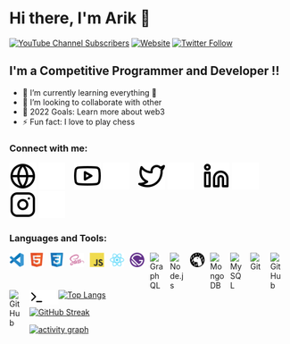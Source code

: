 # Hi there, I'm Arik 👋 

[![YouTube Channel Subscribers](https://img.shields.io/youtube/channel/subscribers/UCjzaUZJegsE-H4AZdA71c0w?logo=youtube&logoColor=red&style=for-the-badge)][youtube]
[![Website](https://img.shields.io/website?label=JsDragon&style=for-the-badge&url=https%3A%2F%2FJsDragon)](https://mdarikrayhan.github.io/JsDragon)
[![Twitter Follow](https://img.shields.io/twitter/follow/mdarikrayhan?color=1DA1F2&logo=twitter&style=for-the-badge)](https://twitter.com/intent/follow?original_referer=https%3A%2F%2Fgithub.com%2Fmdarikrayhan&screen_name=mdarikrayhan)



## I'm a Competitive Programmer and Developer !!

- 🌱 I’m currently learning everything 🤣
- 👯 I’m looking to collaborate with other
- 🥅 2022 Goals: Learn more about web3
- ⚡ Fun fact: I love to play chess

### Connect with me:

[![website](./img/globe-light.svg)](https://mdarikrayhan.github.io/JsDragon/#gh-light-mode-only)
[![website](./img/globe-dark.svg)](https://mdarikrayhan.github.io/JsDragon/#gh-dark-mode-only)
&nbsp;&nbsp;
[![website](./img/youtube-light.svg)](https://www.youtube.com/channel/UCjzaUZJegsE-H4AZdA71c0w#gh-light-mode-only)
[![website](./img/youtube-dark.svg)](https://www.youtube.com/channel/UCjzaUZJegsE-H4AZdA71c0w#gh-dark-mode-only)
&nbsp;&nbsp;
[![website](./img/twitter-light.svg)](https://twitter.com/mdarikrayhan#gh-light-mode-only)
[![website](./img/twitter-dark.svg)](https://twitter.com/mdarikrayhan#gh-dark-mode-only)
&nbsp;&nbsp;
[![website](./img/linkedin-light.svg)](https://linkedin.com/in/mdarikrayhan#gh-light-mode-only)
[![website](./img/linkedin-dark.svg)](https://linkedin.com/in/mdarikrayhan#gh-dark-mode-only)
&nbsp;&nbsp;
[![website](./img/instagram-light.svg)](https://instagram.com/mdarikrayhan#gh-light-mode-only)
[![website](./img/instagram-dark.svg)](https://instagram.com/mdarikrayhan#gh-dark-mode-only)

### Languages and Tools:

[<img align="left" alt="Visual Studio Code" width="26px" src="./img/vscode-original.svg" style="padding-right:10px;" />][webdevplaylist]
[<img align="left" alt="HTML5" width="26px" src="./img/html5-original.svg" style="padding-right:10px;" />][webdevplaylist]
[<img align="left" alt="CSS3" width="26px" src="./img/css3-original.svg" style="padding-right:10px;" />][cssplaylist]
[<img align="left" alt="Sass" width="26px" src="./img/sass-original.svg" style="padding-right:10px;" />][cssplaylist]
[<img align="left" alt="JavaScript" width="26px" src="./img/javascript-original.svg" style="padding-right:10px;" />][jsplaylist]
[<img align="left" alt="React" width="26px" src="./img/react-original.svg" style="padding-right:10px;" />][reactplaylist]
[<img align="left" alt="Gatsby" width="26px" src="./img/gatsby-original.svg" style="padding-right:10px;" />][webdevplaylist]
[<img align="left" alt="GraphQL" width="26px" src="https://cdn.jsdelivr.net/gh/devicons/devicon/icons/graphql/graphql-plain.svg" style="padding-right:10px;" />][webdevplaylist]
[<img align="left" alt="Node.js" width="26px" src="https://cdn.jsdelivr.net/gh/devicons/devicon/icons/nodejs/nodejs-original.svg" style="padding-right:10px;" />][webdevplaylist]
[<img align="left" alt="Deno" width="26px" src="./img/deno-light.svg" style="padding-right:10px;" />][webdevplaylist]
[<img align="left" alt="MongoDB" width="26px" src="https://cdn.jsdelivr.net/gh/devicons/devicon/icons/mongodb/mongodb-original.svg" style="padding-right:10px;" />][webdevplaylist]
[<img align="left" alt="MySQL" width="26px" src="https://cdn.jsdelivr.net/gh/devicons/devicon/icons/mysql/mysql-original.svg" style="padding-right:10px;" />][webdevplaylist]
[<img align="left" alt="Git" width="26px" src="https://cdn.jsdelivr.net/gh/devicons/devicon/icons/git/git-original.svg" style="padding-right:10px;" />][webdevplaylist]
[<img align="left" alt="GitHub" width="26px" src="https://user-images.githubusercontent.com/3369400/139447912-e0f43f33-6d9f-45f8-be46-2df5bbc91289.png" style="padding-right:10px;" />](https://www.youtube.com/playlist?list=PLkwxH9e_vrAJ0WbEsFA9W3I1W-g_BTsbt#gh-dark-mode-only)
[<img align="left" alt="GitHub" width="26px" src="https://user-images.githubusercontent.com/3369400/139448065-39a229ba-4b06-434b-bc67-616e2ed80c8f.png" style="padding-right:10px;" />](https://www.youtube.com/playlist?list=PLkwxH9e_vrAJ0WbEsFA9W3I1W-g_BTsbt#gh-light-mode-only)
[<img align="left" alt="Terminal" width="26px" src="./img/terminal-light.svg" />](https://www.youtube.com/playlist?list=PLkwxH9e_vrAJ0WbEsFA9W3I1W-g_BTsbt#gh-light-mode-only)
[<img align="left" alt="Terminal" width="26px" src="./img/terminal-dark.svg" />](https://www.youtube.com/playlist?list=PLkwxH9e_vrAJ0WbEsFA9W3I1W-g_BTsbt#gh-dark-mode-only)

<br />
<br />

---

 <!--  TOP LANGUAGES STATISTICS -->
 [![Top Langs](https://github-readme-stats.vercel.app/api/top-langs/?username=mdarikrayhan&theme=light&layout=compact&align=right&width=40%)](https://github.com/mdarikrayhan/github-readme-stats)
<!--  CONTRIBUTION AND STREAK BLOCK -->
 [![GitHub Streak](https://github-readme-streak-stats.herokuapp.com/?user=mdarikrayhan&currStreakNum=2FD3EB&fire=pink&sideLabels=F00&theme=light)](https://git.io/streak-stats)
 <!-- ACTIVITY GRAPH TRACKER -->
[![activity graph](https://activity-graph.herokuapp.com/graph?username=mdarikrayhan&theme=react-dark)](https://github.com/mdarikrayhan/github-readme-activity-graph)



[website]: https://mdarikrayhan.github.io/JsDragon/
[twitter]: https://twitter.com/mdarikrayhan
[youtube]: https://www.youtube.com/channel/UCjzaUZJegsE-H4AZdA71c0w
[instagram]: https://instagram.com/mdarikrayhan
[linkedin]: https://linkedin.com/in/mdarikrayhan
[webdevplaylist]: https://www.youtube.com/playlist?list=PLkwxH9e_vrAJ0WbEsFA9W3I1W-g_BTsbt
[jsplaylist]: https://www.youtube.com/playlist?list=PLkwxH9e_vrALRJKu7wfXby3MKeflhTu6B
[cssplaylist]: https://www.youtube.com/playlist?list=PLkwxH9e_vrALSdvZuEh6gqQdmDoDIoqz4
[reactplaylist]: https://www.youtube.com/playlist?list=PLkwxH9e_vrAK4TdffpxKY3QGyHCpxFcQ0